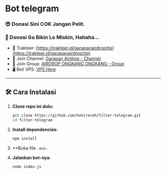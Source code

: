 
# Bot telegram 

### 😎 Donasi Sini COK Jangan Pelit.
### 💸 Donasi Ga Bikin Lo Miskin, Hahaha...

- 🍵 Trakteer: [https://trakteer.id/garapanairdrop/tip](https://trakteer.id/garapanairdrop/tip)
- 📢 Join Channel: [Garapan Airdrop - Channel](https://t.me/garapanairdrop_indonesia)
- 💬 Join Group: [AIRDROP ONGKANG ONGKANG - Group](https://t.me/ongkang_ongkang)
- 🖥️ Beli VPS: [VPS Here](https://bit.ly/vps-here)

---
## 🛠️ Cara Instalasi

1. **Clone repo ini dulu:**
   ```bash
   git clone https://github.com/hokireceh/filter-telegram.git
   cd filter-telegram
   ```

2. **Install dependencies:**
   ```bash
   npm install
   ```

3. **Buka file `.env`  .

4. **Jalankan bot-nya:**
   ```bash
   node index.js
